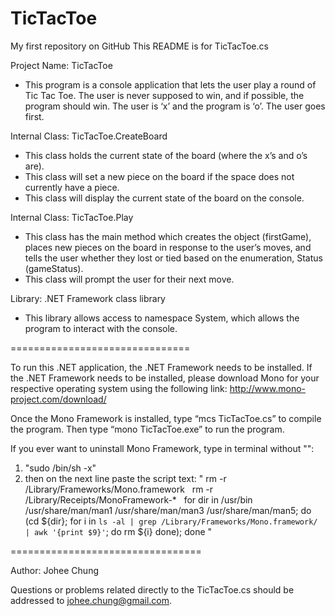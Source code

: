 # TicTacToe
My first repository on GitHub
This README is for TicTacToe.cs

Project Name: TicTacToe 
* This program is a console application that lets the user play a round of Tic Tac Toe. The user is never supposed to win, and if possible, the program should win. The user is ‘x’ and the program is ‘o’. The user goes first.

Internal Class: TicTacToe.CreateBoard
* This class holds the current state of the board (where the x’s and o’s are).
* This class will set a new piece on the board if the space does not currently have a piece.
* This class will display the current state of the board on the console.

Internal Class: TicTacToe.Play
* This class has the main method which creates the object (firstGame), places new pieces on the board in response to the user’s moves, and tells the user whether they lost or tied based on the enumeration, Status (gameStatus).
* This class will prompt the user for their next move.

Library: .NET Framework class library
* This library allows access to namespace System, which allows the program to interact with the console.

===============================


To run this .NET application, the .NET Framework needs to be installed. If the .NET Framework needs to be installed, please download Mono for your respective operating system using the following link: http://www.mono-project.com/download/

Once the Mono Framework is installed, type “mcs TicTacToe.cs” to compile the program. Then type “mono TicTacToe.exe” to run the program.

If you ever want to uninstall Mono Framework, type in terminal without "":
1. "sudo /bin/sh -x"
2. then on the next line paste the script text:
"
rm -r /Library/Frameworks/Mono.framework
 
rm -r /Library/Receipts/MonoFramework-*
 
for dir in /usr/bin /usr/share/man/man1 /usr/share/man/man3 /usr/share/man/man5; do
(cd ${dir};
for i in `ls -al | grep /Library/Frameworks/Mono.framework/ | awk '{print $9}'`; do
rm ${i}
done);
done
"

=================================


Author: Johee Chung

Questions or problems related directly to the TicTacToe.cs should be addressed to johee.chung@gmail.com.
